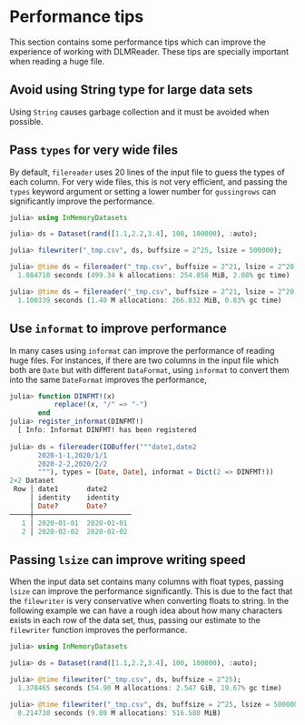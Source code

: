 # Performance tips

This section contains some performance tips which can improve the experience of working with DLMReader. These tips are specially important when reading a huge file.

## Avoid using String type for large data sets

Using `String` causes garbage collection and it must be avoided when possible. 

## Pass `types` for very wide files

By default, `filereader` uses 20 lines of the input file to guess the types of each column. For very wide files, this is not very efficient, and passing the `types` keyword argument or setting a lower number for `gussingrows` can significantly improve the performance.

```julia
julia> using InMemoryDatasets

julia> ds = Dataset(rand([1.1,2.2,3.4], 100, 100000), :auto);

julia> filewriter("_tmp.csv", ds, buffsize = 2^25, lsize = 500000);

julia> @time ds = filereader("_tmp.csv", buffsize = 2^21, lsize = 2^20, types = fill(Float64, 10^5));
  1.084718 seconds (499.34 k allocations: 254.858 MiB, 2.08% gc time)

julia> @time ds = filereader("_tmp.csv", buffsize = 2^21, lsize = 2^20, guessingrows = 2);
  1.100339 seconds (1.40 M allocations: 266.832 MiB, 0.83% gc time)
```

## Use `informat` to improve performance

In many cases using `informat` can improve the performance of reading huge files. For instances, if there are two columns in the input file which both are `Date` but with different `DataFormat`, using `informat` to convert them into the same `DateFormat` improves the performance,

```julia
julia> function DINFMT!(x)
           replace!(x, "/" => "-")
       end
julia> register_informat(DINFMT!)
  [ Info: Informat DINFMT! has been registered
  
julia> ds = filereader(IOBuffer("""date1,date2
       2020-1-1,2020/1/1
       2020-2-2,2020/2/2
       """), types = [Date, Date], informat = Dict(2 => DINFMT!))
2×2 Dataset
 Row │ date1       date2      
     │ identity    identity   
     │ Date?       Date?      
─────┼────────────────────────
   1 │ 2020-01-01  2020-01-01
   2 │ 2020-02-02  2020-02-02
```

## Passing `lsize` can improve writing speed

When the input data set contains many columns with float types, passing `lsize` can improve the performance significantly. This is due to the fact that the `filewriter` is very conservative when converting floats to string. In the following example we can have a rough idea about how many characters exists in each row of the data set, thus, passing our estimate to the `filewriter` function improves the performance.

```julia
julia> using InMemoryDatasets

julia> ds = Dataset(rand([1.1,2.2,3.4], 100, 100000), :auto);

julia> @time filewriter("_tmp.csv", ds, buffsize = 2^25);
  1.378465 seconds (54.90 M allocations: 2.547 GiB, 19.67% gc time)

julia> @time filewriter("_tmp.csv", ds, buffsize = 2^25, lsize = 500000);
  0.214730 seconds (9.80 M allocations: 516.580 MiB)
```
